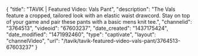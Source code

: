 {
    "title": "TAVIK | Featured Video: Vals Pant",
    "description": "The Vals feature a cropped, tailored look with an elastic waist drawcord. Stay on top of your game and pair these pants with a basic mens knit tee.",
    "channelid": "3764513",
    "videoid": "67603237",
    "date_created": "1437175424",
    "date_modified": "1471992460",
    "type": "captivate",
    "layout": "channelVideo",
    "url": "\/tavik\/tavik-featured-video-vals-pant\/3764513-67603237"
}